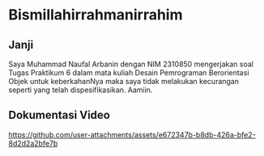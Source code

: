 # Bismillahirrahmanirrahim

## Janji
Saya Muhammad Naufal Arbanin dengan NIM 2310850 mengerjakan soal Tugas Praktikum 6 dalam mata kuliah Desain Pemrograman Berorientasi Objek untuk keberkahanNya maka saya tidak melakukan kecurangan seperti yang telah dispesifikasikan. Aamiin.

## Dokumentasi Video
https://github.com/user-attachments/assets/e672347b-b8db-426a-bfe2-8d2d2a2bfe7b

